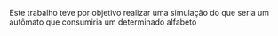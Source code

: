 Este trabalho teve por objetivo realizar uma simulação do que seria um autômato que consumiria um determinado alfabeto
